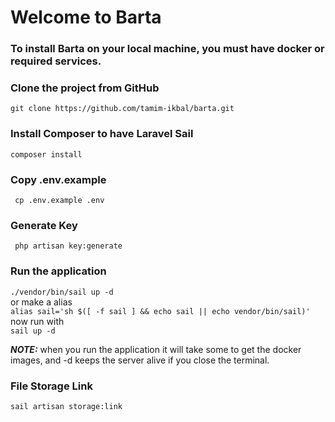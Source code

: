 # Welcome to Barta

### To install Barta on your local machine, you must have docker or required services. 

### Clone the project from GitHub
``` git clone https://github.com/tamim-ikbal/barta.git ```

### Install Composer to have Laravel Sail
``` composer install ```

### Copy .env.example
``` cp .env.example .env```

### Generate Key
``` php artisan key:generate```

### Run the application
``` ./vendor/bin/sail up -d ``` <br>
or make a alias<br>
```alias sail='sh $([ -f sail ] && echo sail || echo vendor/bin/sail)'```<br>
now run with<br>
```sail up -d```

**_NOTE:_** when you run the application it will take some to get the docker images, and -d keeps the server alive if you close the terminal.

### File Storage Link
```sail artisan storage:link```

